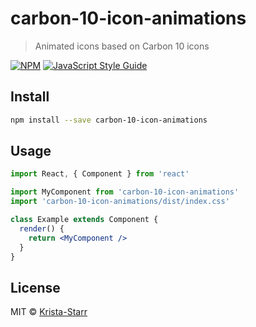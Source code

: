 # carbon-10-icon-animations

> Animated icons based on Carbon 10 icons

[![NPM](https://img.shields.io/npm/v/carbon-10-icon-animations.svg)](https://www.npmjs.com/package/carbon-10-icon-animations) [![JavaScript Style Guide](https://img.shields.io/badge/code_style-standard-brightgreen.svg)](https://standardjs.com)

## Install

```bash
npm install --save carbon-10-icon-animations
```

## Usage

```jsx
import React, { Component } from 'react'

import MyComponent from 'carbon-10-icon-animations'
import 'carbon-10-icon-animations/dist/index.css'

class Example extends Component {
  render() {
    return <MyComponent />
  }
}
```

## License

MIT © [Krista-Starr](https://github.com/Krista-Starr)
